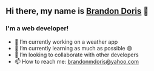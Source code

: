 ## Hi there, my name is [Brandon Doris](brandondoris.com) 👋

### I'm a web developer!
- 🔭 I’m currently working on a weather app
- 🌱 I’m currently learning as much as possible 😄
- 👯 I’m looking to collaborate with other developers
- 📫 How to reach me: brandonmdoris@yahoo.com

